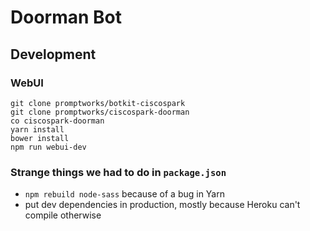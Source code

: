 # Doorman Bot

## Development

### WebUI

```
git clone promptworks/botkit-ciscospark
git clone promptworks/ciscospark-doorman
co ciscospark-doorman
yarn install
bower install
npm run webui-dev
```

### Strange things we had to do in `package.json`

- `npm rebuild node-sass` because of a bug in Yarn
- put dev dependencies in production, mostly because Heroku can't compile otherwise
